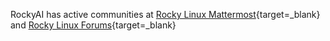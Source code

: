 RockyAI has active communities at [Rocky Linux Mattermost](https://chat.rockylinux.org){target=_blank} and [Rocky Linux Forums](https://forums.rockylinux.org/c/sig/ai/59){target=_blank}